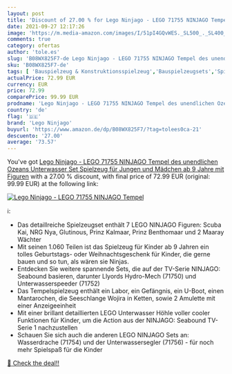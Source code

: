 ```yaml
---
layout: post
title: 'Discount of 27.00 % for Lego Ninjago - LEGO 71755 NINJAGO Tempel'
date: 2021-09-27 12:17:26
image: 'https://m.media-amazon.com/images/I/51pI4GQvWES._SL500_._SL400_.jpg'
comments: true
category: ofertas
author: 'tole.es'
slug: 'B08WX825F7-de Lego Ninjago - LEGO 71755 NINJAGO Tempel des unendlichen...'
sku: 'B08WX825F7-de'
tags: [ 'Bauspielzeug & Konstruktionsspielzeug','Bauspielzeugsets','Spielzeug','lego','lego ninjago', ]
actualPrice: 72.99 EUR
currency: EUR
price: 72.99
comparePrice: 99.99 EUR
prodname: 'Lego Ninjago - LEGO 71755 NINJAGO Tempel des unendlichen Ozeans Unterwasser Set Spielzeug für Jungen und Mädchen ab 9 Jahre mit Figuren'
country: 'de'
flag: '🇩🇪'
brand: 'Lego Ninjago'
buyurl: 'https://www.amazon.de/dp/B08WX825F7/?tag=tolees0ca-21'
descuento: '27.00'
average: '73.57'
---
```


You've got [Lego Ninjago - LEGO 71755 NINJAGO Tempel des unendlichen Ozeans Unterwasser Set Spielzeug für Jungen und Mädchen ab 9 Jahre mit Figuren](https://www.amazon.de/dp/B08WX825F7/?tag=tolees0ca-21) with a  27.00 % discount, with final price of 72.99 EUR (original: 99.99 EUR) at the following link:

[![Lego Ninjago - LEGO 71755 NINJAGO Tempel](https://m.media-amazon.com/images/I/51pI4GQvWES._SL500_._SL400_.jpg)](https://www.amazon.de/dp/B08WX825F7/?tag=tolees0ca-21)

ℹ️:

- Das detaillreiche Spielzeugset enthält 7 LEGO NINJAGO Figuren: Scuba Kai, NRG Nya, Glutinous, Prinz Kalmaar, Prinz Benthomaar und 2 Maaray Wächter
- Mit seinen 1.060 Teilen ist das Spielzeug für Kinder ab 9 Jahren ein tolles Geburtstags- oder Weihnachtsgeschenk für Kinder, die gerne bauen und so tun, als wären sie Ninjas.
- Entdecken Sie weitere spannende Sets, die auf der TV-Serie NINJAGO: Seabound basieren, darunter Llyords Hydro-Mech (71750) und Unterwasserspeeder (71752)
- Das Tempelspielzeug enthält ein Labor, ein Gefängnis, ein U-Boot, einen Mantarochen, die Seeschlange Wojira in Ketten, sowie 2 Amulette mit einer Anzeigeeinheit
- Mit einer brillant detaillierten LEGO Unterwasser Höhle voller cooler Funktionen für Kinder, um die Action aus der NINJAGO: Seabound TV-Serie 1 nachzustellen
- Schauen Sie sich auch die anderen LEGO NINJAGO Sets an: Wasserdrache (71754) und der Unterwassersegler (71756) - für noch mehr Spielspaß für die Kinder

[🛒 Check the deal!!](https://www.amazon.de/dp/B08WX825F7/?tag=tolees0ca-21)
